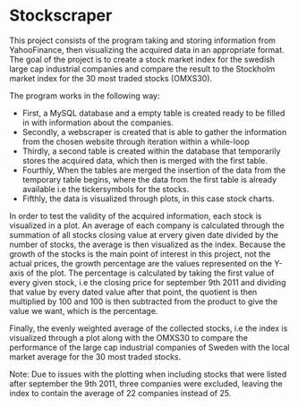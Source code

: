 # Stockscraper
This project consists of the program taking and storing information from YahooFinance, then visualizing the acquired data in an appropriate format.
The goal of the project is to create a stock market index for the swedish large cap industrial companies and compare the result to the Stockholm market index for the 30 most traded stocks (OMXS30).

The program works in the following way:
- First, a MySQL database and a empty table is created ready to be filled in with information about the companies.
- Secondly, a webscraper is created that is able to gather the information from the chosen website through iteration within a while-loop
- Thirdly, a second table is created within the database that temporarily stores the acquired data, which then is merged with the first table.
- Fourthly, When the tables are merged the insertion of the data from the temporary table begins, where the data from the first table is already available i.e the tickersymbols for the stocks.
- Fifthly, the data is visualized through plots, in this case stock charts.

In order to test the validity of the acquired information, each stock is visualized in a plot. An average of each company is calculated through the summation of all stocks closing value at ervery given date divided by the number of stocks, the average is then visualized as the index. Because the growth of the stocks is the main point of interest in this project, not the actual prices, the growth percentage are the values represented on the Y-axis of the plot. The percentage is calculated by taking the first value of every given stock, i.e the closing price for september 9th 2011 and dividing that value by every dated value after that point, the quotient is then multiplied by 100 and 100 is then subtracted from the product to give the value we want, which is the percentage.

Finally, the evenly weighted average of the collected stocks, i.e the index is visualized through a plot along with the OMXS30 to compare the performance of the large cap industrial companies of Sweden with the local market average for the 30 most traded stocks.

Note: Due to issues with the plotting when including stocks that were listed after september the 9th 2011, three companies were excluded, leaving the index to contain the average of 22 companies instead of 25.
